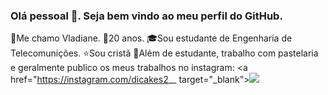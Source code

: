 ### Olá pessoal 👋. Seja bem vindo ao meu perfil do GitHub.
👧Me chamo Vladiane.
📆20 anos.
🎓Sou estudante de Engenharia de Telecomunições.
⭐Sou cristã
👜Além de estudante, trabalho com pastelaria e geralmente publico os meus trabalhos no instagram: <a href="https://instagram.com/dicakes2__ target="_blank"><img src="https://img.shields.io/badge/-Instagram-%23E4405F?style=for-the-badge&logo=instagram&logocolor=white" target="_blank"></a>
  
